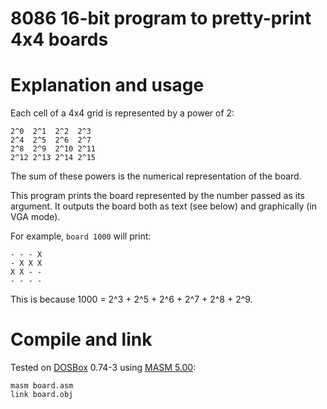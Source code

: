 # 8086 16-bit program to pretty-print 4x4 boards

# Explanation and usage

Each cell of a 4x4 grid is represented by a power of 2:

    2^0  2^1  2^2  2^3
    2^4  2^5  2^6  2^7
    2^8  2^9  2^10 2^11
    2^12 2^13 2^14 2^15

The sum of these powers is the numerical representation of the board.

This program prints the board represented by the number passed as its argument. It outputs the board both as text (see below) and graphically (in VGA mode).

For example, `board 1000` will print:


    - - - X
    - X X X
    X X - -
    - - - -

This is because 1000 = 2^3 + 2^5 + 2^6 + 2^7 + 2^8 + 2^9.

# Compile and link

Tested on [DOSBox](https://www.dosbox.com) 0.74-3 using [MASM 5.00](https://winworldpc.com/product/macro-assembler/5x):

    masm board.asm
    link board.obj
